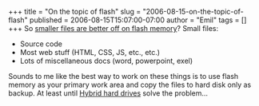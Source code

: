 +++
title = "On the topic of flash"
slug = "2006-08-15-on-the-topic-of-flash"
published = 2006-08-15T15:07:00-07:00
author = "Emil"
tags = []
+++
So [smaller files are better off on flash
memory](http://emillerch.blogspot.com/2006/08/back-in-flash.html)? Small
files:  
  

-   Source code
-   Most web stuff (HTML, CSS, JS, etc., etc.)
-   Lots of miscellaneous docs (word, powerpoint, exel)  

Sounds to me like the best way to work on these things is to use flash
memory as your primary work area and copy the files to hard disk only as
backup. At least until [Hybrid hard
drives](http://en.wikipedia.org/wiki/Hybrid_drive) solve the problem...
